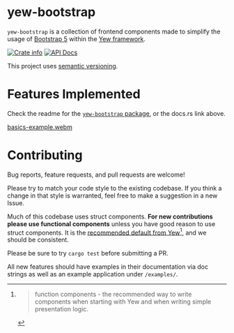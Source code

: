 # yew-bootstrap
`yew-bootstrap` is a collection of frontend components made to simplify the usage of [Bootstrap 5](https://getbootstrap.com/docs/5.1/getting-started/introduction/) within the [Yew framework](https://yew.rs/).

<a href="https://crates.io/crates/yew-bootstrap"><img alt="Crate info" src="https://img.shields.io/crates/v/yew-bootstrap.svg" /></a>
<a href="https://docs.rs/yew-bootstrap/"><img alt="API Docs" src="https://img.shields.io/badge/docs.rs-yew--bootstrap-green"/></a>

This project uses [semantic versioning](https://semver.org/).

# Features Implemented
Check the readme for the [`yew-bootstrap` package](/packages/yew-bootstrap/README.md), or the docs.rs link above.

[basics-example.webm](https://github.com/isosphere/yew-bootstrap/assets/163370/4d5e80e8-9d1a-4493-804a-20aa5bc46948)

# Contributing
Bug reports, feature requests, and pull requests are welcome!

Please try to match your code style to the existing codebase. If you think a change in that style is warranted, feel free to make a suggestion in a new Issue. 

Much of this codebase uses struct components. **For new contributions please use functional components** unless you have good reason to use struct components. It is the [recommended default from Yew](https://yew.rs/docs/concepts/function-components)[^1], and we should be consistent. 
[^1]: > function components - the recommended way to write components when starting with Yew and when writing simple presentation logic.

Please be sure to try `cargo test` before submitting a PR.

All new features should have examples in their documentation via doc strings as well as an example application under `/examples/`.
